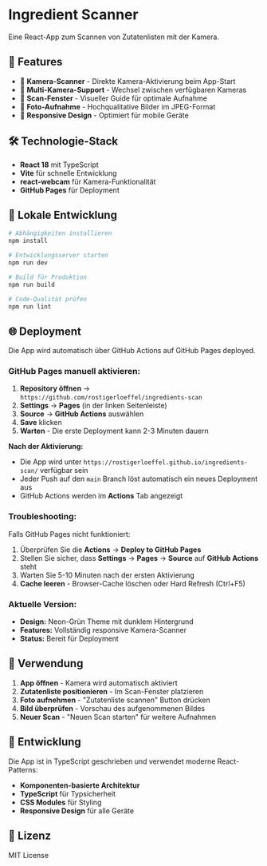 # Ingredient Scanner

Eine React-App zum Scannen von Zutatenlisten mit der Kamera.

## 🚀 Features

- 📱 **Kamera-Scanner** - Direkte Kamera-Aktivierung beim App-Start
- 🔄 **Multi-Kamera-Support** - Wechsel zwischen verfügbaren Kameras
- 🎯 **Scan-Fenster** - Visueller Guide für optimale Aufnahme
- 📸 **Foto-Aufnahme** - Hochqualitative Bilder im JPEG-Format
- 📱 **Responsive Design** - Optimiert für mobile Geräte

## 🛠️ Technologie-Stack

- **React 18** mit TypeScript
- **Vite** für schnelle Entwicklung
- **react-webcam** für Kamera-Funktionalität
- **GitHub Pages** für Deployment

## 🚀 Lokale Entwicklung

```bash
# Abhängigkeiten installieren
npm install

# Entwicklungsserver starten
npm run dev

# Build für Produktion
npm run build

# Code-Qualität prüfen
npm run lint
```

## 🌐 Deployment

Die App wird automatisch über GitHub Actions auf GitHub Pages deployed.

### GitHub Pages manuell aktivieren:

1. **Repository öffnen** → `https://github.com/rostigerloeffel/ingredients-scan`
2. **Settings** → **Pages** (in der linken Seitenleiste)
3. **Source** → **GitHub Actions** auswählen
4. **Save** klicken
5. **Warten** - Die erste Deployment kann 2-3 Minuten dauern

**Nach der Aktivierung:**
- Die App wird unter `https://rostigerloeffel.github.io/ingredients-scan/` verfügbar sein
- Jeder Push auf den `main` Branch löst automatisch ein neues Deployment aus
- GitHub Actions werden im **Actions** Tab angezeigt

### Troubleshooting:

Falls GitHub Pages nicht funktioniert:
1. Überprüfen Sie die **Actions** → **Deploy to GitHub Pages**
2. Stellen Sie sicher, dass **Settings** → **Pages** → **Source** auf **GitHub Actions** steht
3. Warten Sie 5-10 Minuten nach der ersten Aktivierung
4. **Cache leeren** - Browser-Cache löschen oder Hard Refresh (Ctrl+F5)

### Aktuelle Version:
- **Design:** Neon-Grün Theme mit dunklem Hintergrund
- **Features:** Vollständig responsive Kamera-Scanner
- **Status:** Bereit für Deployment

## 📱 Verwendung

1. **App öffnen** - Kamera wird automatisch aktiviert
2. **Zutatenliste positionieren** - Im Scan-Fenster platzieren
3. **Foto aufnehmen** - "Zutatenliste scannen" Button drücken
4. **Bild überprüfen** - Vorschau des aufgenommenen Bildes
5. **Neuer Scan** - "Neuen Scan starten" für weitere Aufnahmen

## 🔧 Entwicklung

Die App ist in TypeScript geschrieben und verwendet moderne React-Patterns:

- **Komponenten-basierte Architektur**
- **TypeScript** für Typsicherheit
- **CSS Modules** für Styling
- **Responsive Design** für alle Geräte

## 📄 Lizenz

MIT License
